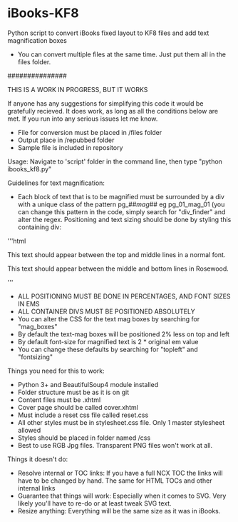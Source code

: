 iBooks-KF8
==========

Python script to convert iBooks fixed layout to KF8 files and add text magnification boxes

  * You can convert multiple files at the same time. Just put them all in the files folder.
  
###############

THIS IS A WORK IN PROGRESS, BUT IT WORKS

If anyone has any suggestions for simplifying this code it would be gratefully recieved.
It does work, as long as all the conditions below are met.
If you run into any serious issues let me know.

  * File for conversion must be placed in /files folder
  * Output place in /repubbed folder
  * Sample file is included in repository
  
Usage: Navigate to 'script' folder in the command line, then type "python ibooks_kf8.py"

Guidelines for text magnification:
  
  * Each block of text that is to be magnified must be surrounded by a div with a unique class of the pattern pg_##_mag_## eg pg_01_mag_01 (you can change this pattern in the code, simply search for "div_finder" and alter the regex. Positioning and text sizing should be done by styling this containing div:

'''html
<div class="pg_01_mag_01">	
<p class="p1Text001">This text should appear between the top and middle lines in a normal font.
</p>  
</div>
<div class="pg_01_mag_02"> 
<p class="p1Text002">This text should appear between the middle and bottom lines in Rosewood.
</p>  	
</div>
'''

  * ALL POSITIONING MUST BE DONE IN PERCENTAGES, AND FONT SIZES IN EMS
  * ALL CONTAINER DIVS MUST BE POSITIONED ABSOLUTELY  
  * You can alter the CSS for the text mag boxes by searching for "mag_boxes"
  * By default the text-mag boxes will be positioned 2% less on top and left
  * By default font-size for magnified text is 2 * original em value
  * You can change these defaults by searching for "topleft" and "fontsizing"
  
Things you need for this to work:

  * Python 3+ and BeautifulSoup4 module installed
  * Folder structure must be as it is on git
  * Content files must be .xhtml
  * Cover page should be called cover.xhtml
  * Must include a reset css file called reset.css
  * All other styles must be in stylesheet.css file. Only 1 master stylesheet allowed
  * Styles should be placed in folder named /css
  * Best to use RGB Jpg files. Transparent PNG files won't work at all.
  
Things it doesn't do:
  
  * Resolve internal or TOC links: If you have a full NCX TOC the links will have to be changed by hand. The same for HTML TOCs and other internal links
  * Guarantee that things will work: Especially when it comes to SVG. Very likely you'll have to re-do or at least tweak SVG text.
  * Resize anything: Everything will be the same size as it was in iBooks. 
